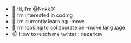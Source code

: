 - 👋 Hi, I’m @Nnkk01
- 👀 I’m interested in coding 
- 🌱 I’m currently learning -move
- 💞️ I’m looking to collaborate on -move language
- 📫 How to reach me twitter : nazarksv

<!---
Nnkk01/Nnkk01
